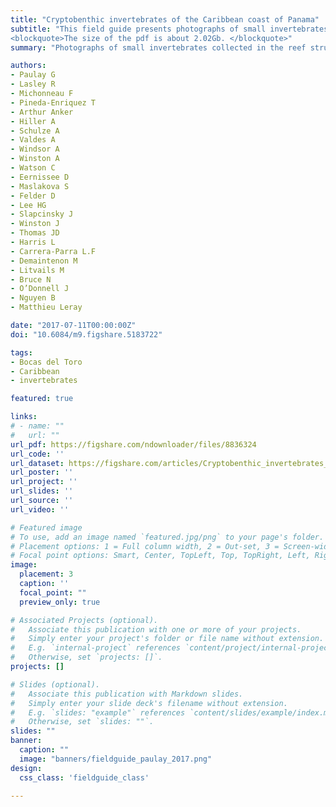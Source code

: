 ```yaml
---
title: "Cryptobenthic invertebrates of the Caribbean coast of Panama"
subtitle: "This field guide presents photographs of small invertebrates collected in the reef structure created by dead corals (*Agaricia taenuifolia*) in May 2016 in the Bahia Almirante of Bocas del Toro, Panama. Access the data with the radio buttons below. 
<blockquote>The size of the pdf is about 2.02Gb. </blockquote>"
summary: "Photographs of small invertebrates collected in the reef structure created by dead corals in the Bahia Almirante, Bocas del Toro."

authors:
- Paulay G
- Lasley R
- Michonneau F
- Pineda-Enriquez T
- Arthur Anker
- Hiller A
- Schulze A
- Valdes A
- Windsor A
- Winston A
- Watson C
- Eernissee D
- Maslakova S
- Felder D
- Lee HG
- Slapcinsky J
- Winston J
- Thomas JD
- Harris L
- Carrera-Parra L.F
- Demaintenon M
- Litvails M
- Bruce N
- O’Donnell J
- Nguyen B
- Matthieu Leray

date: "2017-07-11T00:00:00Z"
doi: "10.6084/m9.figshare.5183722"

tags:
- Bocas del Toro
- Caribbean
- invertebrates

featured: true

links:
# - name: ""
#   url: ""
url_pdf: https://figshare.com/ndownloader/files/8836324
url_code: ''
url_dataset: https://figshare.com/articles/Cryptobenthic_invertebrates_of_Bocas_del_Toro_Panama_field_guide_1_0/5183722
url_poster: ''
url_project: ''
url_slides: ''
url_source: ''
url_video: ''

# Featured image
# To use, add an image named `featured.jpg/png` to your page's folder.
# Placement options: 1 = Full column width, 2 = Out-set, 3 = Screen-width
# Focal point options: Smart, Center, TopLeft, Top, TopRight, Left, Right, BottomLeft, Bottom, BottomRight
image:
  placement: 3
  caption: ''
  focal_point: ""
  preview_only: true

# Associated Projects (optional).
#   Associate this publication with one or more of your projects.
#   Simply enter your project's folder or file name without extension.
#   E.g. `internal-project` references `content/project/internal-project/index.md`.
#   Otherwise, set `projects: []`.
projects: []

# Slides (optional).
#   Associate this publication with Markdown slides.
#   Simply enter your slide deck's filename without extension.
#   E.g. `slides: "example"` references `content/slides/example/index.md`.
#   Otherwise, set `slides: ""`.
slides: ""
banner:
  caption: ""
  image: "banners/fieldguide_paulay_2017.png"
design:
  css_class: 'fieldguide_class' 

---
```


<br/>


<script type='text/javascript' src='https://d1bxh8uas1mnw7.cloudfront.net/assets/embed.js'></script>

<span data-badge-type="medium-donut" data-doi="10.6084/m9.figshare.5183722" data-condensed="true" data-hide-no-mentions="true" class="altmetric-embed"></span> <span class="__dimensions_badge_embed__" data-doi="10.6084/m9.figshare.5183722" data-hide-zero-citations="true" data-legend="hover-right"></span><script async src="https://badge.dimensions.ai/badge.js" charset="utf-8"></script>
